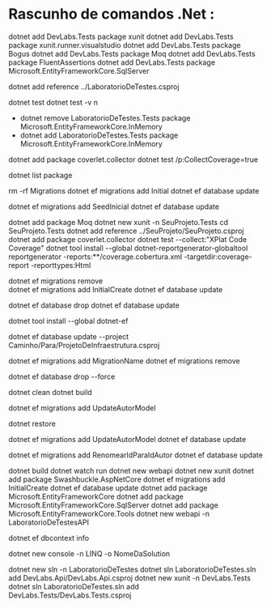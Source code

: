 # Rascunho de comandos .Net :

dotnet add DevLabs.Tests package xunit
dotnet add DevLabs.Tests package xunit.runner.visualstudio
dotnet add DevLabs.Tests package Bogus
dotnet add DevLabs.Tests package Moq
dotnet add DevLabs.Tests package FluentAssertions
dotnet add DevLabs.Tests package Microsoft.EntityFrameworkCore.SqlServer

dotnet add reference ../LaboratorioDeTestes.csproj

dotnet test
dotnet test -v n

- dotnet remove LaboratorioDeTestes.Tests package Microsoft.EntityFrameworkCore.InMemory
- dotnet add LaboratorioDeTestes.Tests package Microsoft.EntityFrameworkCore.InMemory

dotnet add package coverlet.collector
dotnet test /p:CollectCoverage=true

dotnet list package

rm -rf Migrations
dotnet ef migrations add Initial
dotnet ef database update

dotnet ef migrations add SeedInicial
dotnet ef database update

dotnet add package Moq
dotnet new xunit -n SeuProjeto.Tests
cd SeuProjeto.Tests
dotnet add reference ../SeuProjeto/SeuProjeto.csproj
dotnet add package coverlet.collector
dotnet test --collect:"XPlat Code Coverage"
dotnet tool install --global dotnet-reportgenerator-globaltool
reportgenerator -reports:\*\*/coverage.cobertura.xml -targetdir:coverage-report -reporttypes:Html

dotnet ef migrations remove  
dotnet ef migrations add InitialCreate
dotnet ef database update

dotnet ef database drop
dotnet ef database update

dotnet tool install --global dotnet-ef

dotnet ef database update --project Caminho/Para/ProjetoDeInfraestrutura.csproj

dotnet ef migrations add MigrationName
dotnet ef migrations remove

dotnet ef database drop --force

dotnet clean
dotnet build

dotnet ef migrations add UpdateAutorModel

dotnet restore

dotnet ef migrations add UpdateAutorModel
dotnet ef database update

dotnet ef migrations add RenomearIdParaIdAutor
dotnet ef database update

dotnet build
dotnet watch run
dotnet new webapi
dotnet new xunit
dotnet add package Swashbuckle.AspNetCore
dotnet ef migrations add InitialCreate
dotnet ef database update
dotnet add package Microsoft.EntityFrameworkCore
dotnet add package Microsoft.EntityFrameworkCore.SqlServer
dotnet add package Microsoft.EntityFrameworkCore.Tools
dotnet new webapi -n LaboratorioDeTestesAPI

dotnet ef dbcontext info

dotnet new console -n LINQ -o NomeDaSolution

dotnet new sln -n LaboratorioDeTestes
dotnet sln LaboratorioDeTestes.sln add DevLabs.Api/DevLabs.Api.csproj
dotnet new xunit -n DevLabs.Tests
dotnet sln LaboratorioDeTestes.sln add DevLabs.Tests/DevLabs.Tests.csproj
